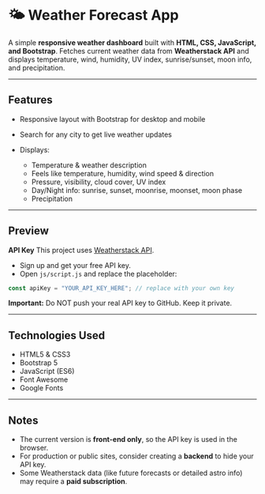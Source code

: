 # 🌤 Weather Forecast App

A simple **responsive weather dashboard** built with **HTML, CSS, JavaScript, and Bootstrap**. Fetches current weather data from **Weatherstack API** and displays temperature, wind, humidity, UV index, sunrise/sunset, moon info, and precipitation.

---

## **Features**

* Responsive layout with Bootstrap for desktop and mobile
* Search for any city to get live weather updates
* Displays:

  * Temperature & weather description
  * Feels like temperature, humidity, wind speed & direction
  * Pressure, visibility, cloud cover, UV index
  * Day/Night info: sunrise, sunset, moonrise, moonset, moon phase
  * Precipitation

---

## **Preview**


 **API Key**
   This project uses [Weatherstack API](https://weatherstack.com/).

* Sign up and get your free API key.
* Open `js/script.js` and replace the placeholder:

```js
const apiKey = "YOUR_API_KEY_HERE"; // replace with your own key
```

**Important:** Do NOT push your real API key to GitHub. Keep it private.



---

## **Technologies Used**

* HTML5 & CSS3
* Bootstrap 5
* JavaScript (ES6)
* Font Awesome
* Google Fonts

---



## **Notes**

* The current version is **front-end only**, so the API key is used in the browser.
* For production or public sites, consider creating a **backend** to hide your API key.
* Some Weatherstack data (like future forecasts or detailed astro info) may require a **paid subscription**.



